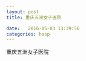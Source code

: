 ```yaml
--- 
layout: post 
title: 重庆五洲女子医院

date:   2016-05-03 13:39:56 
categories: hosp 
--- 
```

   
重庆五洲女子医院
